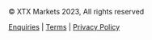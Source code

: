 © XTX Markets 2023, All rights reserved

[Enquiries](mailto:admin@aimoprize.com) | [Terms](/terms) | [Privacy Policy](/privacy-notice-v1.pdf)
